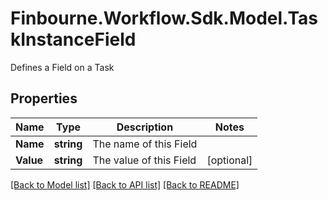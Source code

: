# Finbourne.Workflow.Sdk.Model.TaskInstanceField
Defines a Field on a Task

## Properties

Name | Type | Description | Notes
------------ | ------------- | ------------- | -------------
**Name** | **string** | The name of this Field | 
**Value** | **string** | The value of this Field | [optional] 

[[Back to Model list]](../README.md#documentation-for-models) [[Back to API list]](../README.md#documentation-for-api-endpoints) [[Back to README]](../README.md)


